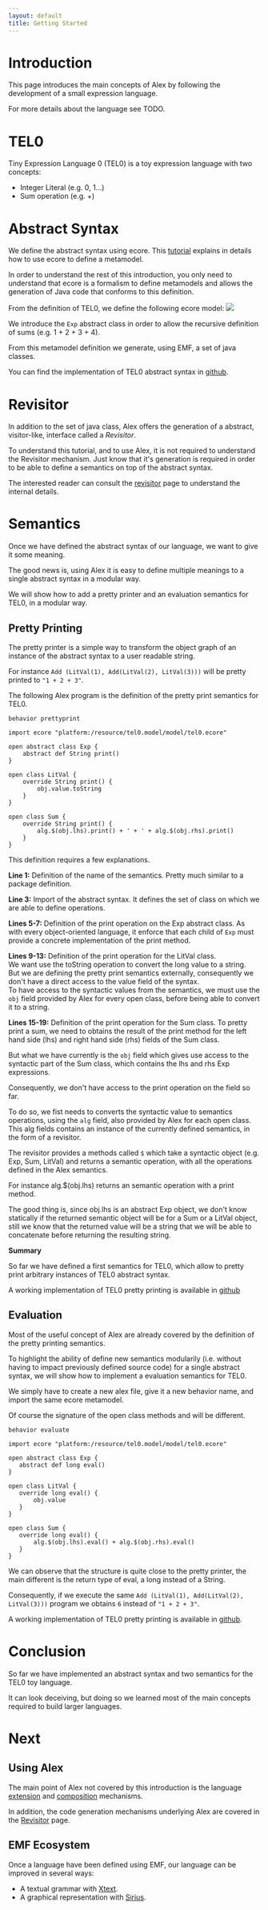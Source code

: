 ```yaml
---
layout: default
title: Getting Started
---
```


# Introduction

This page introduces the main concepts of Alex by following the development of a small expression language.

For more details about the language see TODO.

# TEL0

Tiny Expression Language 0 (TEL0) is a toy expression language with two concepts:

- Integer Literal (e.g. 0, 1...)
- Sum operation (e.g. +)

# Abstract Syntax

We define the abstract syntax using ecore.
This [tutorial](https://eclipsesource.com/blogs/tutorials/emf-tutorial/) explains in details how to use ecore to define a metamodel.

In order to understand the rest of this introduction, you only need to understand that ecore is a formalism to define metamodels and allows the generation of Java code that conforms to this definition.

From the definition of TEL0, we define the following ecore model:
![](./tel0.svg)

We introduce the `Exp` abstract class in order to allow the recursive definition of sums (e.g.  1 + 2 + 3 + 4).

From this metamodel definition we generate, using EMF, a set of java classes.



You can find the implementation of TEL0 abstract syntax in [github](https://github.com/manuelleduc/alex/tree/master/examples/tel0.model).

# Revisitor

In addition to the set of java class, Alex offers the generation of a abstract, visitor-like, interface called a *Revisitor*.

To understand this tutorial, and to use Alex, it is not required to understand the Revisitor mechanism.
Just know that it's generation is required in order to be able to define a semantics on top of the abstract syntax.

The interested reader can consult the [revisitor](./revisitor.md) page to understand the internal details.

# Semantics

Once we have defined the abstract syntax of our language, we want to give it some meaning.

The good news is, using Alex it is easy to define multiple meanings to a single abstract syntax in a modular way.

We will show how to add a pretty printer and an evaluation semantics for TEL0, in a modular way.

## Pretty Printing

The pretty printer is a simple way to transform the object graph of an instance of the abstract syntax to a user readable string.

For instance `Add (LitVal(1), Add(LitVal(2), LitVal(3)))` will be pretty printed to `"1 + 2 + 3"`.

The following Alex program is the definition of the pretty print semantics for TEL0.

```alex
behavior prettyprint

import ecore "platform:/resource/tel0.model/model/tel0.ecore"

open abstract class Exp {
	abstract def String print()
}

open class LitVal {
	override String print() {
		obj.value.toString
	}
}

open class Sum {
	override String print() {
		alg.$(obj.lhs).print() + ' + ' + alg.$(obj.rhs).print()
	}
}
```

This definition requires a few explanations.

**Line 1:** Definition of the name of the semantics.
Pretty much similar to a package definition.

**Line 3:** Import of the abstract syntax.
It defines the set of class on which we are able to define operations.

**Lines 5-7:** Definition of the print operation on the Exp abstract class.
As with every object-oriented language, it enforce that each child of `Exp` must provide a concrete implementation of the print method.

**Lines 9-13:** Definition of the print operation for the LitVal class.  
We want use the toString operation to convert the long value to a string.  
But we are defining the pretty print semantics externally, consequently we don't have a direct access to the value field of the syntax.  
To have access to the syntactic values from the semantics, we must use the `obj` field provided by Alex for every open class, before being able to convert it to a string.

**Lines 15-19:** Definition of the print operation for the Sum class.
To pretty print a sum, we need to obtains the result of the print method for the left hand side (lhs) and right hand side (rhs) fields of the Sum class.

But what we have currently is the `obj` field which gives use access to the syntactic part of the Sum class, which contains the lhs and rhs Exp expressions.

Consequently, we don't have access to the print operation on the field so far.

To do so, we fist needs to converts the syntactic value to semantics operations, using the `alg` field, also provided by Alex for each open class.
This alg fields contains an instance of the currently defined semantics, in the form of a revisitor.

The revisitor provides a methods called `$` which take a syntactic object (e.g. Exp, Sum, LitVal) and returns a semantic operation, with all the operations defined in the Alex semantics.

For instance alg.$(obj.lhs) returns an semantic operation with a print method.

The good thing is, since obj.lhs is an abstract Exp object, we don't know statically if the returned semantic object will be for a Sum or a LitVal object, still we know that the returned value will be a string that we will be able to concatenate before returning the resulting string.

**Summary**

So far we have defined a first semantics for TEL0, which allow to pretty print arbitrary instances of TEL0 abstract syntax.

A working implementation of TEL0 pretty printing is available in [github](https://github.com/manuelleduc/alex/tree/master/examples/tel0.prettyprint)

## Evaluation

Most of the useful concept of Alex are already covered by the definition of the pretty printing semantics.

To highlight the ability of define new semantics modularily (i.e. without having to impact previously defined source code) for a single abstract syntax, we will show how to implement a evaluation semantics for TEL0.

We simply have to create a new alex file, give it a new behavior name, and import the same ecore metamodel.

Of course the signature of the open class methods and will be different.

 ```alex
behavior evaluate

import ecore "platform:/resource/tel0.model/model/tel0.ecore"

open abstract class Exp {
	abstract def long eval()
}

open class LitVal {
	override long eval() {
		obj.value
	}
}

open class Sum {
	override long eval() {
		alg.$(obj.lhs).eval() + alg.$(obj.rhs).eval()
	}
}
 ```

We can observe that the structure is quite close to the pretty printer, the main different is the return type of eval, a long instead of a String.

Consequently, if we execute the same `Add (LitVal(1), Add(LitVal(2), LitVal(3)))` program we obtains `6` instead of  `"1 + 2 + 3"`.

A working implementation of TEL0 pretty printing is available in [github](https://github.com/manuelleduc/alex/tree/master/examples/tel0.evaluate).

# Conclusion

So far we have implemented an abstract syntax and two semantics for the TEL0 toy language.

It can look deceiving, but doing so we learned most of the main concepts required to build larger languages.

# Next

## Using Alex

The main point of Alex not covered by this introduction is the language [extension](./extension.md) and [composition](./composition.md) mechanisms.

In addition, the code generation mechanisms underlying Alex are covered in the [Revisitor](./revisitor.md) page.

## EMF Ecosystem

Once a language have been defined using EMF, our language can be improved in several ways:

- A textual grammar with [Xtext](https://www.eclipse.org/Xtext/).
- A graphical representation with [Sirius](https://www.obeo.fr/fr/produits/eclipse-sirius).